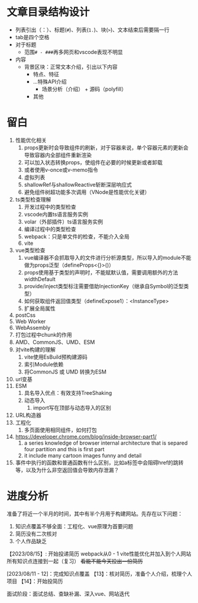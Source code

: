 # 文章目录结构设计

- 列表引出（：）、标题(`#`)、列表(`1.`)、块(`>`)、文本结束后需要隔一行
- tab是四个空格
- 对于标题
    - 范围`# - ###`再多网页和vscode表现不明显
- 内容
    - 背景区块：正常文本介绍，引出以下内容
        - 特点、特征
        - ...特殊API介绍
            - 场景分析（介绍） + 源码（polyfill）
        - 其他

# 留白

1. 性能优化相关
    1. props更新时会导致组件的刷新，对于容器来说，单个容器元素的更新会导致容器内全部组件重新渲染
    2. 可以加入状态转换props，使组件在必要的时候更新或者卸载
    3. 或者使用v-once或v-memo指令
    4. 虚拟列表
    5. shallowRef与shallowReactive斩断深层响应式
    6. 避免组件树超功能多次调用（VNode是性能优化关键）
2. ts类型检查理解
    1. 开发过程中的类型检查
    2. vscode内置ts语言服务实例
    3. volar（外部插件）ts语言服务实例
    4. 编译过程中的类型检查
    5. webpack：只是单文件的检查，不能介入全局
    6. vite
3. vue类型检查
    1. vue编译器不会抓取导入的文件进行分析源类型，所以导入的module不能做为props泛型（defineProps<{}>()）
    2. props使用基于类型的声明时，不能赋默认值，需要调用额外的方法widthDefault
    3. provide/inject类型标注需要借助InjectionKey（继承自Symbol的泛型类型）
    4. 如何获取组件返回值类型（defineExpose1）：<InstanceType<typeof Component>>
    5. 扩展全局属性
4. postCss
5. Web Worker
6. WebAssembly
7. 打包过程中chunk的作用
8. AMD、CommonJS、UMD、ESM
9.  对vite构建的理解
    1. vite使用EsBuild预构建源码
    2. 索引Module依赖
    3. 将CommonJS 或 UMD 转换为ESM
10. url变基
11. ESM
    1. 具名导入优点：有效支持TreeShaking
    2. 动态导入
        1. import写在顶部与动态导入的区别
12. URL构造器
13. 工程化
    1. 多页面使用相同组件，如何打包
14. https://developer.chrome.com/blog/inside-browser-part1/
    1. a series knowledge of browser internal architecture that is separed four partition and this is first part
    2. it include many cartoon images funny and detail
15. 事件中执行的函数和普通函数有什么区别，比如a标签中会阻碍href的跳转等，以及为什么非空返回值会导致内存泄漏？

# 进度分析

准备了将近一个半月的时间，其中有半个月用于构建网站。先存在以下问题：

1. 知识点覆盖不够全面：工程化、vue原理为首要问题
2. 简历没有二次核对
3. 个人作品缺乏

【2023/08/15】: 开始投递简历
webpack从0 - 1
vite性能优化并加入到个人网站
所有知识点连接到一起（复习）
~~看能不能今天投出一份简历~~


[2023/08/11 - 12]：完成知识点覆盖
【13】：核对简历，准备个人介绍，梳理个人项目
【14】：开始投简历

面试阶段：面试总结、查缺补漏、深入vue、网站迭代

